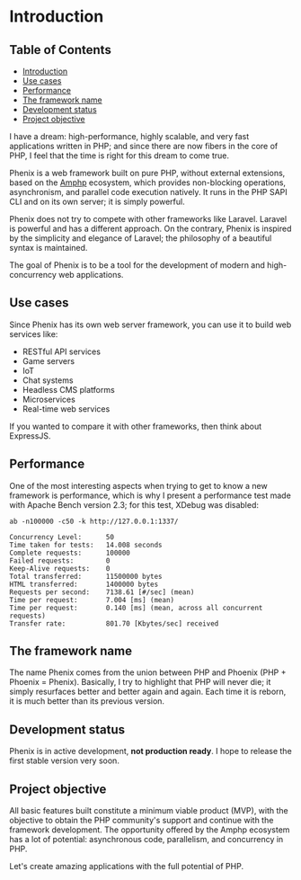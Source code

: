 # Introduction

## Table of Contents

- [Introduction](#introduction)
- [Use cases](#use-cases)
- [Performance](#performance)
- [The framework name](#the-framework-name)
- [Development status](#development-status)
- [Project objective](#project-objective)

I have a dream: high-performance, highly scalable, and very fast applications written in PHP; and since there are now fibers in the core of PHP, I feel that the time is right for this dream to come true.

Phenix is a web framework built on pure PHP, without external extensions, based on the [Amphp](https://amphp.org/) ecosystem, which provides non-blocking operations, asynchronism, and parallel code execution natively. It runs in the PHP SAPI CLI and on its own server; it is simply powerful.

Phenix does not try to compete with other frameworks like Laravel. Laravel is powerful and has a different approach. On the contrary, Phenix is inspired by the simplicity and elegance of Laravel; the philosophy of a beautiful syntax is maintained.

The goal of Phenix is to be a tool for the development of modern and high-concurrency web applications.

## Use cases

Since Phenix has its own web server framework, you can use it to build web services like:

- RESTful API services
- Game servers
- IoT
- Chat systems
- Headless CMS platforms
- Microservices
- Real-time web services

If you wanted to compare it with other frameworks, then think about ExpressJS.

## Performance

One of the most interesting aspects when trying to get to know a new framework is performance, which is why I present a performance test made with Apache Bench version 2.3; for this test, XDebug was disabled:

```
ab -n100000 -c50 -k http://127.0.0.1:1337/

Concurrency Level:      50
Time taken for tests:   14.008 seconds
Complete requests:      100000
Failed requests:        0
Keep-Alive requests:    0
Total transferred:      11500000 bytes
HTML transferred:       1400000 bytes
Requests per second:    7138.61 [#/sec] (mean)
Time per request:       7.004 [ms] (mean)
Time per request:       0.140 [ms] (mean, across all concurrent requests)
Transfer rate:          801.70 [Kbytes/sec] received
```

## The framework name

The name Phenix comes from the union between PHP and Phoenix (PHP + Phoenix = Phenix). Basically, I try to highlight that PHP will never die; it simply resurfaces better and better again and again. Each time it is reborn, it is much better than its previous version.

## Development status

Phenix is in active development, **not production ready**. I hope to release the first stable version very soon.

## Project objective

All basic features built constitute a minimum viable product (MVP), with the objective to obtain the PHP community's support and continue with the framework development. The opportunity offered by the Amphp ecosystem has a lot of potential: asynchronous code, parallelism, and concurrency in PHP.

Let's create amazing applications with the full potential of PHP.